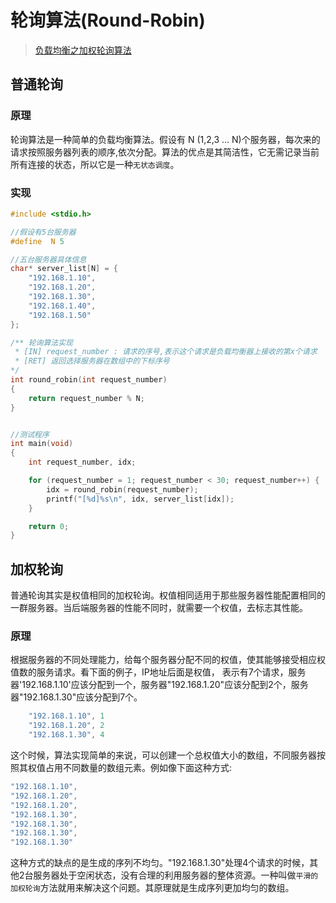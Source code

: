 # 轮询算法(Round-Robin)

> [负载均衡之加权轮询算法](https://blog.csdn.net/larry_zeng1/article/details/80407745)

## 普通轮询

### 原理

轮询算法是一种简单的负载均衡算法。假设有 N (1,2,3 ... N)个服务器，每次来的请求按照服务器列表的顺序,依次分配。算法的优点是其简洁性，它无需记录当前所有连接的状态，所以它是一种`无状态调度`。

### 实现

```c
#include <stdio.h>

//假设有5台服务器
#define  N 5

//五台服务器具体信息
char* server_list[N] = {
    "192.168.1.10",
    "192.168.1.20",
    "192.168.1.30",
    "192.168.1.40",
    "192.168.1.50"
};

/** 轮询算法实现
 * [IN] request_number : 请求的序号,表示这个请求是负载均衡器上接收的第x个请求
 * [RET] 返回选择服务器在数组中的下标序号
*/
int round_robin(int request_number)
{
    return request_number % N;
}


//测试程序
int main(void)
{
    int request_number, idx;

    for (request_number = 1; request_number < 30; request_number++) {
        idx = round_robin(request_number);
        printf("[%d]%s\n", idx, server_list[idx]);
    }

    return 0;
}
```

## 加权轮询

普通轮询其实是权值相同的加权轮询。权值相同适用于那些服务器性能配置相同的一群服务器。当后端服务器的性能不同时，就需要一个权值，去标志其性能。

### 原理

根据服务器的不同处理能力，给每个服务器分配不同的权值，使其能够接受相应权值数的服务请求。看下面的例子，IP地址后面是权值， 表示有7个请求，服务器'192.168.1.10'应该分配到一个，服务器"192.168.1.20"应该分配到2个，服务器"192.168.1.30"应该分配到7个。

```c
    "192.168.1.10", 1
    "192.168.1.20", 2
    "192.168.1.30", 4
```

这个时候，算法实现简单的来说，可以创建一个总权值大小的数组，不同服务器按照其权值占用不同数量的数组元素。例如像下面这种方式:

```c
"192.168.1.10",
"192.168.1.20",
"192.168.1.20",
"192.168.1.30",
"192.168.1.30",
"192.168.1.30",
"192.168.1.30"
```

这种方式的缺点的是生成的序列不均匀。"192.168.1.30"处理4个请求的时候，其他2台服务器处于空闲状态，没有合理的利用服务器的整体资源。一种叫做`平滑的加权轮询`方法就用来解决这个问题。其原理就是生成序列更加均匀的数组。



